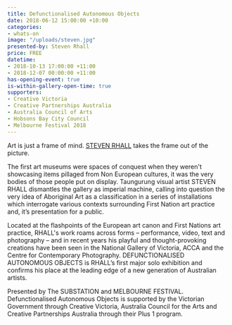 ```yaml
---
title: Defunctionalised Autonomous Objects
date: 2018-06-12 15:00:00 +10:00
categories:
- whats-on
image: "/uploads/steven.jpg"
presented-by: Steven Rhall
price: FREE
datetime:
- 2018-10-13 17:00:00 +11:00
- 2018-12-07 00:00:00 +11:00
has-opening-event: true
is-within-gallery-open-time: true
supporters:
- Creative Victoria
- Creative Partnerships Australia
- Australia Council of Arts
- Hobsons Bay City Council
- Melbourne Festival 2018
---
```


Art is just a frame of mind. [STEVEN RHALL](http://stevenrhall.com/) takes the frame out of the picture.

The first art museums were spaces of conquest when they weren't showcasing items pillaged from Non European cultures, it was the very bodies of those people put on display. Taungurung visual artist STEVEN RHALL dismantles the gallery as imperial machine, calling into question the very idea of Aboriginal Art as a classification in a series of installations which interrogate various contexts surrounding First Nation art practice and, it’s presentation for a public. 

Located at the flashpoints of the European art canon and First Nations art practice, RHALL's work roams across forms – performance, video, text and photography – and in recent years his playful and thought-provoking creations have been seen in the National Gallery of Victoria, ACCA and the Centre for Contemporary Photography. DEFUNCTIONALISED AUTONOMOUS OBJECTS is RHALL’s first major solo exhibition and confirms his place at the leading edge of a new generation of Australian artists.

Presented by The SUBSTATION and MELBOURNE FESTIVAL. 
Defunctionalised Autonomous Objects is supported by the Victorian Government through Creative Victoria, Australia Council for the Arts and Creative Partnerships Australia through their Plus 1 program. 